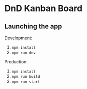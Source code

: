 # DnD Kanban Board

## Launching the app

Development:
1. `npm install`
2. `npm run dev`


Production:
1. `npm install`
2. `npm run build`
3. `npm run start`
